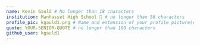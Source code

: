 ```yaml
---
name: Kevin Gauld # No longer than 18 characters
institution: Manhasset High School 🚩 # no longer than 58 characters
profile_pic: kgauld1.png # Name and extension of your profile picture(ex. mona.png)
quote: YOUR-SENIOR-QUOTE # no longer than 100 characters
github_user: kgauld1
---
```

